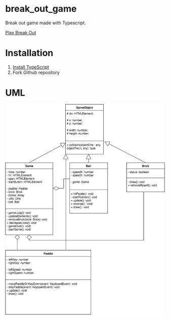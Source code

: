 # break_out_game
Break out game made with Typescript. 

[Play Break Out](https://guidovdriet.github.io/break_out_game/)

# Installation
1. [Install TypeScript](https://www.typescriptlang.org/#download-links "Typescript install")
2. Fork Github repository

# UML
![UML Diagram](./assets/UML.jpg)